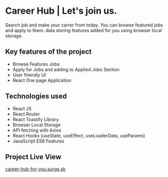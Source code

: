 # Career Hub | Let's join us.

Search job and make your carrer from today. You can browse featured jobs and apply to them. data storing features added for you using browser local storage.

## Key features of the project

-  Browse Features Jobs
-  Apply for Jobs and adding to Applied Jobs Section
-  User friendly UI
-  React One page Application

## Technologies used

-  React JS
-  React Router
-  React Toastify Library
-  Browser Local Storage
-  API fetching with Axios
-  React Hooks (useState, useEffect, useLoaderData, useParams)
-  JavaScript ES6 Features

## Project Live View

[career-hub-for-you.surge.sh](career-hub-for-you.surge.sh)
